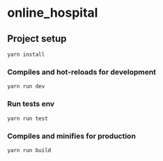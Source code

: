 # online_hospital

## Project setup
```
yarn install
```

### Compiles and hot-reloads for development
```
yarn run dev
```

### Run tests env
```
yarn run test
```


### Compiles and minifies for production
```
yarn run build
```
